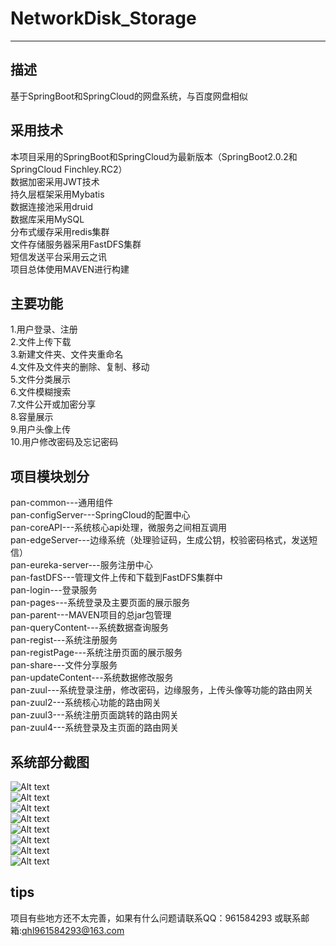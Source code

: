 
# NetworkDisk_Storage
---
## 描述
基于SpringBoot和SpringCloud的网盘系统，与百度网盘相似
## 采用技术
本项目采用的SpringBoot和SpringCloud为最新版本（SpringBoot2.0.2和SpringCloud Finchley.RC2）  
数据加密采用JWT技术  
持久层框架采用Mybatis  
数据连接池采用druid  
数据库采用MySQL  
分布式缓存采用redis集群  
文件存储服务器采用FastDFS集群  
短信发送平台采用云之讯  
项目总体使用MAVEN进行构建
## 主要功能
1.用户登录、注册  
2.文件上传下载  
3.新建文件夹、文件夹重命名  
4.文件及文件夹的删除、复制、移动  
5.文件分类展示  
6.文件模糊搜索  
7.文件公开或加密分享  
8.容量展示  
9.用户头像上传  
10.用户修改密码及忘记密码  
## 项目模块划分
pan-common---通用组件  
pan-configServer---SpringCloud的配置中心  
pan-coreAPI---系统核心api处理，微服务之间相互调用  
pan-edgeServer---边缘系统（处理验证码，生成公钥，校验密码格式，发送短信）  
pan-eureka-server---服务注册中心  
pan-fastDFS---管理文件上传和下载到FastDFS集群中    
pan-login---登录服务  
pan-pages---系统登录及主要页面的展示服务  
pan-parent---MAVEN项目的总jar包管理  
pan-queryContent---系统数据查询服务  
pan-regist---系统注册服务  
pan-registPage---系统注册页面的展示服务  
pan-share---文件分享服务  
pan-updateContent---系统数据修改服务  
pan-zuul---系统登录注册，修改密码，边缘服务，上传头像等功能的路由网关  
pan-zuul2---系统核心功能的路由网关  
pan-zuul3---系统注册页面跳转的路由网关  
pan-zuul4---系统登录及主页面的路由网关  
## 系统部分截图
![Alt text](https://github.com/quhailong/NetworkDisk_Storage/blob/master/1.png)  
![Alt text](https://github.com/quhailong/NetworkDisk_Storage/blob/master/2.png)  
![Alt text](https://github.com/quhailong/NetworkDisk_Storage/blob/master/3.png)  
![Alt text](https://github.com/quhailong/NetworkDisk_Storage/blob/master/4.png)  
![Alt text](https://github.com/quhailong/NetworkDisk_Storage/blob/master/5.png)  
![Alt text](https://github.com/quhailong/NetworkDisk_Storage/blob/master/6.png)  
![Alt text](https://github.com/quhailong/NetworkDisk_Storage/blob/master/7.png)  
![Alt text](https://github.com/quhailong/NetworkDisk_Storage/blob/master/8.png)
## tips
项目有些地方还不太完善，如果有什么问题请联系QQ：961584293 或联系邮箱:qhl961584293@163.com
